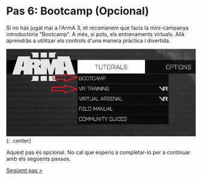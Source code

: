 # Pas 6: Bootcamp (Opcional)

Si no has jugat mai a l'ArmA 3, et recomanem que facis la mini-campanya introductòria "Bootcamp". A més, si pots, els entrenaments virtuals. Allà aprendràs a utilitzar els controls d'una manera pràctica i divertida.

![image](_imatges/bootcamp.png){: .center}

Aquest pas és opcional. No cal que esperis a completar-lo per a continuar amb els següents passos.

[Següent pas >](http://arma.cavallersdelcel.cat/gn/pas7)
